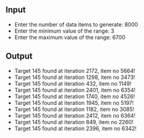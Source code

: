 ## Input

- Enter the number of data items to generate: 8000
- Enter the minimum value of the range: 3 
- Enter the maximum value of the range: 6700

## Output

- Target 145 found at iteration 2172, item no 5664!
- Target 145 found at iteration 1298, item no 3473!
- Target 145 found at iteration 432, item no 1149!
- Target 145 found at iteration 2401, item no 6354!
- Target 145 found at iteration 1740, item no 4526!
- Target 145 found at iteration 1945, item no 5197!
- Target 145 found at iteration 1182, item no 3085!
- Target 145 found at iteration 2412, item no 6364!
- Target 145 found at iteration 849, item no 2260!
- Target 145 found at iteration 2396, item no 6342!
